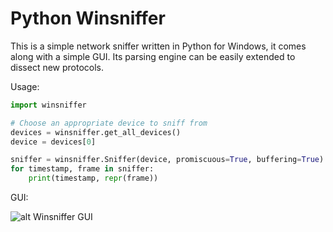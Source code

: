 # Python Winsniffer #

This is a simple network sniffer written in Python for Windows, it comes along with a simple GUI.
Its parsing engine can be easily extended to dissect new protocols.

Usage:
```python
import winsniffer

# Choose an appropriate device to sniff from
devices = winsniffer.get_all_devices()
device = devices[0]

sniffer = winsniffer.Sniffer(device, promiscuous=True, buffering=True)
for timestamp, frame in sniffer:
    print(timestamp, repr(frame))
```



GUI:

![alt Winsniffer GUI](https://i.imgur.com/j5DN5QC.jpg)